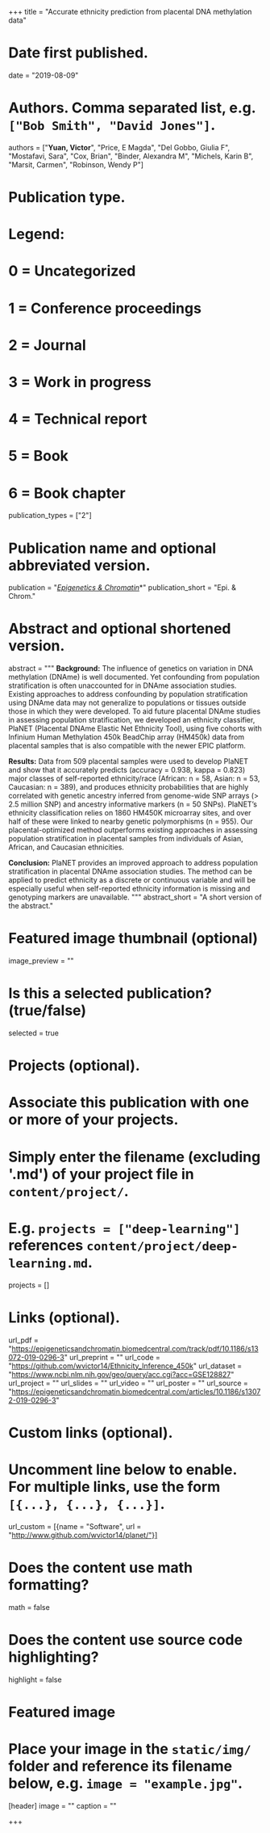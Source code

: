 +++
title = "Accurate ethnicity prediction from placental DNA methylation data"

# Date first published.
date = "2019-08-09"

# Authors. Comma separated list, e.g. `["Bob Smith", "David Jones"]`.
authors = ["**Yuan, Victor**", "Price, E Magda", "Del Gobbo, Giulia F", "Mostafavi, Sara", "Cox, Brian", "Binder, Alexandra M", "Michels, Karin B", "Marsit, Carmen", "Robinson, Wendy P"]

# Publication type.
# Legend:
# 0 = Uncategorized
# 1 = Conference proceedings
# 2 = Journal
# 3 = Work in progress
# 4 = Technical report
# 5 = Book
# 6 = Book chapter
publication_types = ["2"]

# Publication name and optional abbreviated version.
publication = "[*Epigenetics & Chromatin*](https://epigeneticsandchromatin.biomedcentral.com/)*"
publication_short = "Epi. & Chrom."

# Abstract and optional shortened version.
abstract = """
**Background:** The influence of genetics on variation in DNA methylation (DNAme) is well documented. Yet confounding from population stratification is often unaccounted for in DNAme association studies. Existing approaches to address confounding by population stratification using DNAme data may not generalize to populations or tissues outside those in which they were developed. To aid future placental DNAme studies in assessing population stratification, we developed an ethnicity classifier, PlaNET (Placental DNAme Elastic Net Ethnicity Tool), using five cohorts with Infinium Human Methylation 450k BeadChip array (HM450k) data from placental samples that is also compatible with the newer EPIC platform.

**Results:** Data from 509 placental samples were used to develop PlaNET and show that it accurately predicts (accuracy = 0.938, kappa = 0.823) major classes of self-reported ethnicity/race (African: n = 58, Asian: n = 53, Caucasian: n = 389), and produces ethnicity probabilities that are highly correlated with genetic ancestry inferred from genome-wide SNP arrays (> 2.5 million SNP) and ancestry informative markers (n = 50 SNPs). PlaNET’s ethnicity classification relies on 1860 HM450K microarray sites, and over half of these were linked to nearby genetic polymorphisms (n = 955). Our placental-optimized method outperforms existing approaches in assessing population stratification in placental samples from individuals of Asian, African, and Caucasian ethnicities.

**Conclusion:** PlaNET provides an improved approach to address population stratification in placental DNAme association studies. The method can be applied to predict ethnicity as a discrete or continuous variable and will be especially useful when self-reported ethnicity information is missing and genotyping markers are unavailable.
"""
abstract_short = "A short version of the abstract."

# Featured image thumbnail (optional)
image_preview = ""

# Is this a selected publication? (true/false)
selected = true

# Projects (optional).
#   Associate this publication with one or more of your projects.
#   Simply enter the filename (excluding '.md') of your project file in `content/project/`.
#   E.g. `projects = ["deep-learning"]` references `content/project/deep-learning.md`.
projects = []

# Links (optional).
url_pdf = "https://epigeneticsandchromatin.biomedcentral.com/track/pdf/10.1186/s13072-019-0296-3"
url_preprint = ""
url_code = "https://github.com/wvictor14/Ethnicity_Inference_450k"
url_dataset = "https://www.ncbi.nlm.nih.gov/geo/query/acc.cgi?acc=GSE128827"
url_project = ""
url_slides = ""
url_video = ""
url_poster = ""
url_source = "https://epigeneticsandchromatin.biomedcentral.com/articles/10.1186/s13072-019-0296-3"

# Custom links (optional).
#   Uncomment line below to enable. For multiple links, use the form `[{...}, {...}, {...}]`.
url_custom = [{name = "Software", url = "http://www.github.com/wvictor14/planet/"}]

# Does the content use math formatting?
math = false

# Does the content use source code highlighting?
highlight = false

# Featured image
# Place your image in the `static/img/` folder and reference its filename below, e.g. `image = "example.jpg"`.
[header]
image = ""
caption = ""

+++
